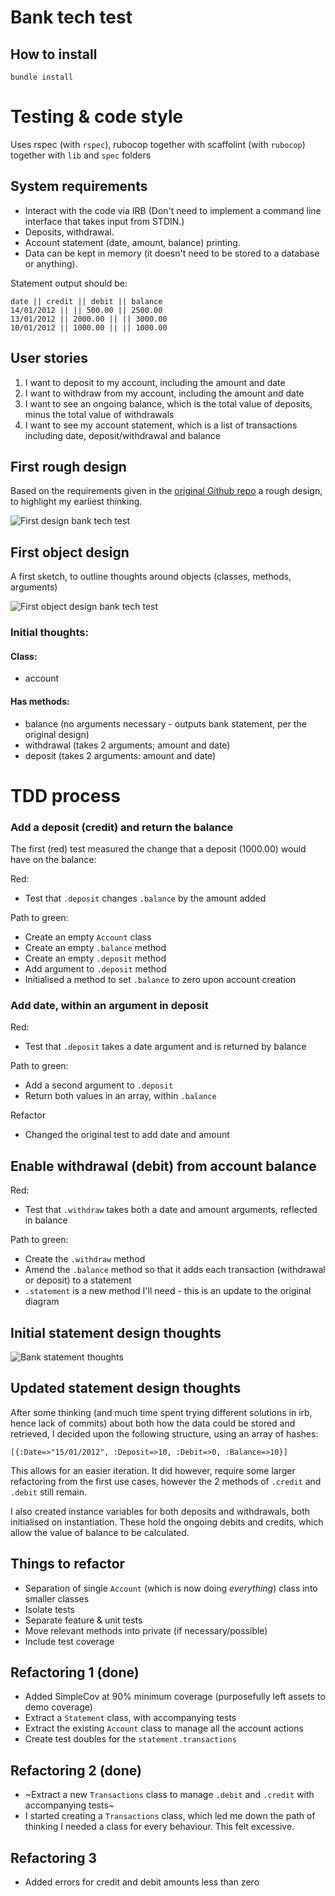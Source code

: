 # Bank tech test

## How to install

`bundle install`

# Testing & code style

Uses rspec (with `rspec`), rubocop together with scaffolint (with `rubocop`) together with `lib` and `spec` folders

## System requirements

- Interact with the code via IRB (Don't need to implement a command line interface that takes input from STDIN.)
- Deposits, withdrawal.
- Account statement (date, amount, balance) printing.
- Data can be kept in memory (it doesn't need to be stored to a database or anything).

Statement output should be:

```
date || credit || debit || balance
14/01/2012 || || 500.00 || 2500.00
13/01/2012 || 2000.00 || || 3000.00
10/01/2012 || 1000.00 || || 1000.00
```

## User stories
1. I want to deposit to my account, including the amount and date
2. I want to withdraw from my account, including the amount and date
3. I want to see an ongoing balance, which is the total value of deposits, minus the total value of withdrawals
4. I want to see my account statement, which is a list of transactions including date, deposit/withdrawal and balance

## First rough design

Based on the requirements given in the [original Github repo](https://github.com/makersacademy/course/blob/master/individual_challenges/bank_tech_test.md) a rough design, to highlight my earliest thinking.

![First design bank tech test](/assets/first-design-bank-test.jpg "first design tech test")

## First object design

A first sketch, to outline thoughts around objects (classes, methods, arguments)

![First object design bank tech test](/assets/objects-first-design.jpg "first object design tech test")

### Initial thoughts:

#### Class:
- account

#### Has methods:
- balance (no arguments necessary - outputs bank statement, per the original design)
- withdrawal (takes 2 arguments; amount and date)
- deposit (takes 2 arguments: amount and date)

# TDD process

### Add a deposit (credit) and return the balance

The first (red) test measured the change that a deposit (1000.00) would have on the balance:

Red:
- Test that `.deposit` changes `.balance` by the amount added

Path to green:
- Create an empty `Account` class
- Create an empty `.balance` method
- Create an empty `.deposit` method
- Add argument to `.deposit` method
- Initialised a method to set `.balance` to zero upon account creation

### Add date, within an argument in deposit

Red:
- Test that `.deposit` takes a date argument and is returned by balance

Path to green:
- Add a second argument to `.deposit`
- Return both values in an array, within `.balance`

Refactor
- Changed the original test to add date and amount

## Enable withdrawal (debit) from account balance

Red:
- Test that `.withdraw` takes both a date and amount arguments, reflected in balance

Path to green:
- Create the `.withdraw` method
- Amend the `.balance` method so that it adds each transaction (withdrawal or deposit) to a statement
- `.statement` is a new method I'll need - this is an update to the original diagram

## Initial statement design thoughts

![Bank statement thoughts](/assets/bank-statement-thoughts.jpg "bank statement")

## Updated statement design thoughts

After some thinking (and much time spent trying different solutions in irb, hence lack of commits) about both how the data could be stored and retrieved, I decided upon the following structure, using an array of hashes:

```
[{:Date=>"15/01/2012", :Deposit=>10, :Debit=>0, :Balance=>10}]
```

This allows for an easier iteration. It did however, require some larger refactoring from the first use cases, however the 2 methods of `.credit` and `.debit` still remain.

I also created instance variables for both deposits and withdrawals, both initialised on instantiation. These hold the ongoing debits and credits, which allow the value of balance to be calculated.

## Things to refactor
- Separation of single `Account` (which is now doing _everything_) class into smaller classes
- Isolate tests
- Separate feature & unit tests
- Move relevant methods into private (if necessary/possible)
- Include test coverage

## Refactoring 1 (done)
- Added SimpleCov at 90% minimum coverage (purposefully left assets to demo coverage)
- Extract a `Statement` class, with accompanying tests
- Extract the existing `Account` class to manage all the account actions
- Create test doubles for the `statement.transactions`

## Refactoring 2 (done)
- ~Extract a new `Transactions` class to manage `.debit` and `.credit` with accompanying tests~
- I started creating a `Transactions` class, which led me down the path of thinking I needed a class for every behaviour. This felt excessive.

## Refactoring 3
- Added errors for credit and debit amounts less than zero
